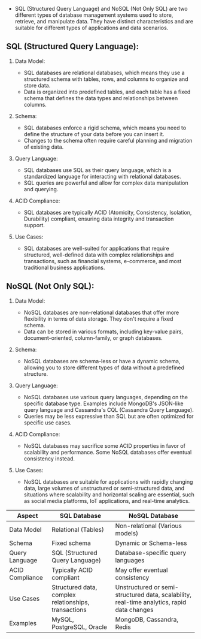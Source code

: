 - SQL (Structured Query Language) and NoSQL (Not Only SQL) are two different types of database management systems used to store, retrieve, and manipulate data. They have distinct characteristics and are suitable for different types of applications and data scenarios.

## SQL (Structured Query Language):
1. Data Model:
   - SQL databases are relational databases, which means they use a structured schema with tables, rows, and columns to organize and store data.
   - Data is organized into predefined tables, and each table has a fixed schema that defines the data types and relationships between columns.

2. Schema:
   - SQL databases enforce a rigid schema, which means you need to define the structure of your data before you can insert it.
   - Changes to the schema often require careful planning and migration of existing data.

3. Query Language:
   - SQL databases use SQL as their query language, which is a standardized language for interacting with relational databases.
   - SQL queries are powerful and allow for complex data manipulation and querying.

4. ACID Compliance:
   - SQL databases are typically ACID (Atomicity, Consistency, Isolation, Durability) compliant, ensuring data integrity and transaction support.

5. Use Cases:
   - SQL databases are well-suited for applications that require structured, well-defined data with complex relationships and transactions, such as financial systems, e-commerce, and most traditional business applications.

## NoSQL (Not Only SQL):
1. Data Model:
   - NoSQL databases are non-relational databases that offer more flexibility in terms of data storage. They don't require a fixed schema.
   - Data can be stored in various formats, including key-value pairs, document-oriented, column-family, or graph databases.

2. Schema:
   - NoSQL databases are schema-less or have a dynamic schema, allowing you to store different types of data without a predefined structure.

3. Query Language:
   - NoSQL databases use various query languages, depending on the specific database type. Examples include MongoDB's JSON-like query language and Cassandra's CQL (Cassandra Query Language).
   - Queries may be less expressive than SQL but are often optimized for specific use cases.

4. ACID Compliance:
   - NoSQL databases may sacrifice some ACID properties in favor of scalability and performance. Some NoSQL databases offer eventual consistency instead.

5. Use Cases:
   - NoSQL databases are suitable for applications with rapidly changing data, large volumes of unstructured or semi-structured data, and situations where scalability and horizontal scaling are essential, such as social media platforms, IoT applications, and real-time analytics.


| Aspect          | SQL Database                                         | NoSQL Database                                               |
| --------------- | ---------------------------------------------------- | ------------------------------------------------------------ |
| Data Model      | Relational (Tables)                                  | Non-relational (Various models)                              |
| Schema          | Fixed schema                                         | Dynamic or Schema-less                                       |
| Query Language  | SQL (Structured Query Language)                      | Database-specific query languages                            |
| ACID Compliance | Typically ACID compliant                             | May offer eventual consistency                               |
| Use Cases       | Structured data, complex relationships, transactions | Unstructured or semi-structured data, scalability, real-time analytics, rapid data changes |
| Examples        | MySQL, PostgreSQL, Oracle                            | MongoDB, Cassandra, Redis                                    |

